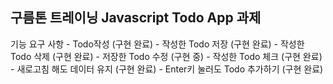 <h2>구름톤 트레이닝 Javascript Todo App 과제</h2>
기능 요구 사항
- Todo작성 (구현 완료)
- 작성한 Todo 저장 (구현 완료)
- 작성한 Todo 삭제 (구현 완료)
- 저장한 Todo 수정 (구현 중)
- 작성한 Todo 체크 (구현 완료)
- 새로고침 해도 데이터 유지 (구현 완료)
- Enter키 눌러도 Todo 추가하기 (구현 완료)